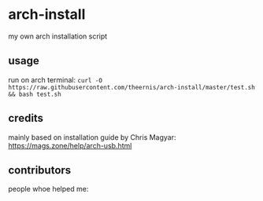 # arch-install
my own arch installation script
## usage
run on arch terminal:
`curl -O https://raw.githubusercontent.com/theernis/arch-install/master/test.sh && bash test.sh`
## credits
mainly based on installation guide by Chris Magyar:
https://mags.zone/help/arch-usb.html
## contributors
people whoe helped me:
